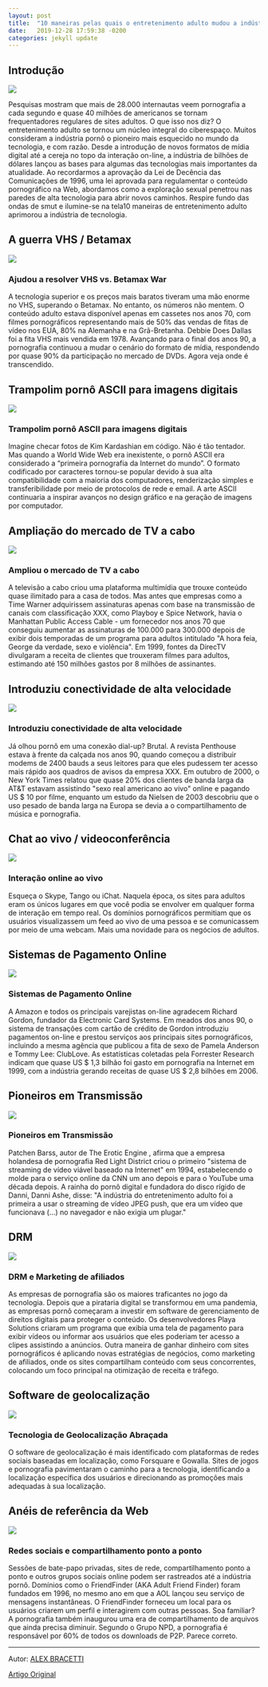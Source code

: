 ```yaml
---
layout: post
title:  "10 maneiras pelas quais o entretenimento adulto mudou a indústria de tecnologia"
date:   2019-12-28 17:59:38 -0200
categories: jekyll update
---
```


## Introdução

![](https://images.complex.com/complex/image/upload/c_limit,dpr_auto,q_90,w_720/fl_lossy,pg_1/zijltrhdgqhj0r2onvjg.jpg)

Pesquisas mostram que mais de 28.000 internautas veem pornografia a cada segundo e quase 40 milhões de americanos se tornam frequentadores regulares de sites adultos. O que isso nos diz? O entretenimento adulto se tornou um núcleo integral do ciberespaço. Muitos consideram a indústria pornô o pioneiro mais esquecido no mundo da tecnologia, e com razão. Desde a introdução de novos formatos de mídia digital até a cereja no topo da interação on-line, a indústria de bilhões de dólares lançou as bases para algumas das tecnologias mais importantes da atualidade. Ao recordarmos a aprovação da Lei de Decência das Comunicações de 1996, uma lei aprovada para regulamentar o conteúdo pornográfico na Web, abordamos como a exploração sexual penetrou nas paredes de alta tecnologia para abrir novos caminhos. Respire fundo das ondas de smut e ilumine-se na tela10 maneiras de entretenimento adulto aprimorou a indústria de tecnologia.

## A guerra VHS / Betamax

![](https://images.complex.com/complex/image/upload/c_limit,dpr_auto,q_90,w_720/fl_lossy,pg_1/o77dyxhfxhdxoimlt7mh.jpg)

### Ajudou a resolver VHS vs. Betamax War

A tecnologia superior e os preços mais baratos tiveram uma mão enorme no VHS, superando o Betamax. No entanto, os números não mentem. O conteúdo adulto estava disponível apenas em cassetes nos anos 70, com filmes pornográficos representando mais de 50% das vendas de fitas de vídeo nos EUA, 80% na Alemanha e na Grã-Bretanha. Debbie Does Dallas  foi a fita VHS mais vendida em 1978. Avançando para o final dos anos 90, a pornografia continuou a mudar o cenário do formato de mídia, respondendo por quase 90% da participação no mercado de DVDs. Agora veja onde é transcendido.

## Trampolim pornô ASCII para imagens digitais

![](https://images.complex.com/complex/image/upload/c_limit,dpr_auto,q_90,w_720/fl_lossy,pg_1/yvnvu9fzts1ykdqczprx.jpg)

### Trampolim pornô ASCII para imagens digitais

Imagine checar fotos de Kim Kardashian em código. Não é tão tentador. Mas quando a World Wide Web era inexistente, o pornô ASCII era considerado a “primeira pornografia da Internet do mundo”. O formato codificado por caracteres tornou-se popular devido à sua alta compatibilidade com a maioria dos computadores, renderização simples e transferibilidade por meio de protocolos de rede e email. A arte ASCII continuaria a inspirar avanços no design gráfico e na geração de imagens por computador.

## Ampliação do mercado de TV a cabo

![](https://images.complex.com/complex/image/upload/c_limit,dpr_auto,q_90,w_720/fl_lossy,pg_1/fzhmotvnqupofsgxsa3b.jpg)

### Ampliou o mercado de TV a cabo

A televisão a cabo criou uma plataforma multimídia que trouxe conteúdo quase ilimitado para a casa de todos. Mas antes que empresas como a Time Warner adquirissem assinaturas apenas com base na transmissão de canais com classificação XXX, como Playboy e Spice Network, havia o Manhattan Public Access Cable - um fornecedor nos anos 70 que conseguiu aumentar as assinaturas de 100.000 para 300.000 depois de exibir dois temporadas de um programa para adultos intitulado "A hora feia, George da verdade, sexo e violência". Em 1999, fontes da DirecTV divulgaram a receita de clientes que trouxeram filmes para adultos, estimando até 150 milhões gastos por 8 milhões de assinantes.

## Introduziu conectividade de alta velocidade

![](https://images.complex.com/complex/image/upload/c_limit,dpr_auto,q_90,w_720/fl_lossy,pg_1/axq1g4cgldrziydkvkkc.jpg)

### Introduziu conectividade de alta velocidade

Já olhou pornô em uma conexão dial-up? Brutal. A revista Penthouse estava à frente da calçada nos anos 90, quando começou a distribuir modems de 2400 bauds a seus leitores para que eles pudessem ter acesso mais rápido aos quadros de avisos da empresa XXX. Em outubro de 2000, o New York Times relatou que quase 20% dos clientes de banda larga da AT&T estavam assistindo "sexo real americano ao vivo" online e pagando US $ 10 por filme, enquanto um estudo da Nielsen de 2003 descobriu que o uso pesado de banda larga na Europa se devia a o compartilhamento de música e pornografia.

## Chat ao vivo / videoconferência

![](https://images.complex.com/complex/image/upload/c_limit,dpr_auto,q_90,w_720/fl_lossy,pg_1/xlhdpyhozwujc7qildaz.jpg)

### Interação online ao vivo

Esqueça o Skype, Tango ou iChat. Naquela época, os sites para adultos eram os únicos lugares em que você podia se envolver em qualquer forma de interação em tempo real. Os domínios pornográficos permitiam que os usuários visualizassem um feed ao vivo de uma pessoa e se comunicassem por meio de uma webcam. Mais uma novidade para os negócios de adultos.

## Sistemas de Pagamento Online

![](https://images.complex.com/complex/image/upload/c_limit,dpr_auto,q_90,w_720/fl_lossy,pg_1/z341arndapfofgou5woc.jpg)

### Sistemas de Pagamento Online

A Amazon e todos os principais varejistas on-line agradecem Richard Gordon, fundador da Electronic Card Systems. Em meados dos anos 90, o sistema de transações com cartão de crédito de Gordon introduziu pagamentos on-line e prestou serviços aos principais sites pornográficos, incluindo a mesma agência que publicou a fita de sexo de Pamela Anderson e Tommy Lee: ClubLove. As estatísticas coletadas pela Forrester Research indicam que quase US $ 1,3 bilhão foi gasto em pornografia na Internet em 1999, com a indústria gerando receitas de quase US $ 2,8 bilhões em 2006.

## Pioneiros em Transmissão

![](https://images.complex.com/complex/image/upload/c_limit,dpr_auto,q_90,w_720/fl_lossy,pg_1/d35arhonaknxwkfwjzf1.jpg)

### Pioneiros em Transmissão

Patchen Barss, autor de The Erotic Engine , afirma que a empresa holandesa de pornografia Red Light District criou o primeiro "sistema de streaming de vídeo viável baseado na Internet" em 1994, estabelecendo o molde para o serviço online da CNN um ano depois e para o YouTube uma década depois. A rainha do pornô digital e fundadora do disco rígido de Danni, Danni Ashe, disse: "A indústria do entretenimento adulto foi a primeira a usar o streaming de vídeo JPEG push, que era um vídeo que funcionava (...) no navegador e não exigia um plugar."
 
## DRM

![](https://images.complex.com/complex/image/upload/c_limit,dpr_auto,q_90,w_720/fl_lossy,pg_1/dsixqiunxalntosieezt.jpg)

### DRM e Marketing de afiliados

As empresas de pornografia são os maiores traficantes no jogo da tecnologia. Depois que a pirataria digital se transformou em uma pandemia, as empresas pornô começaram a investir em software de gerenciamento de direitos digitais para proteger o conteúdo. Os desenvolvedores Playa Solutions criaram um programa que exibia uma tela de pagamento para exibir vídeos ou informar aos usuários que eles poderiam ter acesso a clipes assistindo a anúncios. Outra maneira de ganhar dinheiro com sites pornográficos é aplicando novas estratégias de negócios, como marketing de afiliados, onde os sites compartilham conteúdo com seus concorrentes, colocando um foco principal na otimização de receita e tráfego.

## Software de geolocalização

![](https://images.complex.com/complex/image/upload/c_limit,dpr_auto,q_90,w_720/fl_lossy,pg_1/tlw1k4onvb9oqt58mgpz.jpg)

### Tecnologia de Geolocalização Abraçada

O software de geolocalização é mais identificado com plataformas de redes sociais baseadas em localização, como Forsquare e Gowalla. Sites de jogos e pornografia pavimentaram o caminho para a tecnologia, identificando a localização específica dos usuários e direcionando as promoções mais adequadas à sua localização.

## Anéis de referência da Web

![](https://images.complex.com/complex/image/upload/c_limit,dpr_auto,q_90,w_720/fl_lossy,pg_1/oimzwow5uucgs5ihqkpc.jpg)

### Redes sociais e compartilhamento ponto a ponto

Sessões de bate-papo privadas, sites de rede, compartilhamento ponto a ponto e outros grupos sociais online podem ser rastreados até a indústria pornô. Domínios como o FriendFinder (AKA Adult Friend Finder) foram fundados em 1996, no mesmo ano em que a AOL lançou seu serviço de mensagens instantâneas. O FriendFinder forneceu um local para os usuários criarem um perfil e interagirem com outras pessoas. Soa familiar? A pornografia também inaugurou uma era de compartilhamento de arquivos que ainda precisa diminuir. Segundo o Grupo NPD, a pornografia é responsável por 60% de todos os downloads de P2P. Parece correto.

---

Autor: [ALEX BRACETTI](https://www.complex.com/author/alex-bracetti)

[Artigo Original](https://www.complex.com/pop-culture/2012/02/10-ways-adult-entertainment-changed-the-tech-industry/)


